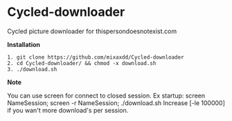 # Cycled-downloader
Cycled picture downloader for thispersondoesnotexist.com

<b>Installation</b>
```
1. git clone https://github.com/mixaxdd/Cycled-downloader
2. cd Cycled-downloader/ && chmod -x download.sh
3. ./download.sh
```
<b>Note</b>

You can use screen for connect to closed session.
Ex startup: screen NameSession; screen -r NameSession; ./download.sh
Increase [-le 100000] if you wan't more download's per session.

